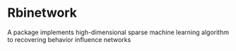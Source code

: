 # Rbinetwork
A package implements high-dimensional sparse machine learning algorithm to recovering behavior influence networks
